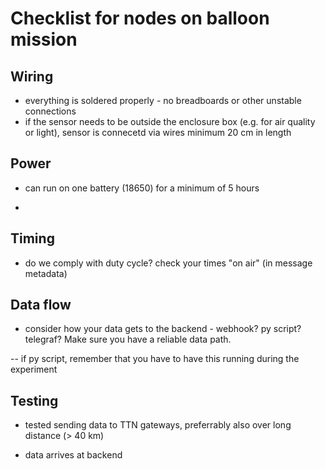 # Checklist for nodes on balloon mission


## Wiring

- everything is soldered properly - no breadboards or other unstable connections 
- if the sensor needs to be outside the enclosure box (e.g. for air quality or light), sensor is connecetd via wires minimum 20 cm in length

## Power

- can run on one battery (18650) for a minimum of 5 hours

- 
## Timing

- do we comply with duty cycle? check your times "on air" (in message metadata)

## Data flow

- consider how your data gets to the backend - webhook? py script? telegraf? Make sure you have a reliable data path.

-- if py script, remember that you have to have this running during the experiment

## Testing

- tested sending data to TTN gateways, preferrably also over long distance (> 40 km)

- data arrives at backend 
